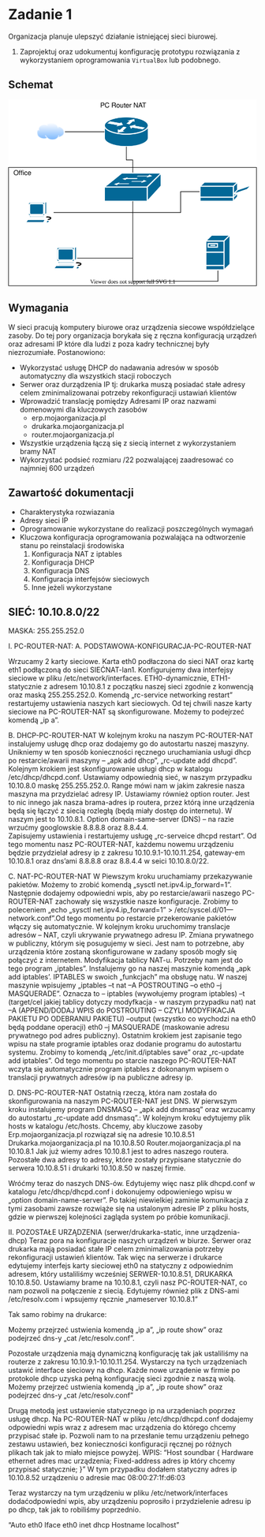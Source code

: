 # Zadanie 1

Organizacja planuje ulepszyć działanie istniejącej sieci biurowej.

1. Zaprojektuj oraz udokumentuj konfigurację prototypu rozwiązania z wykorzystaniem oprogramowania ``VirtualBox`` lub podobnego. 

## Schemat

![zadanie 1](office.svg)

## Wymagania

W sieci pracują komputery biurowe oraz urządzenia siecowe współdzielące zasoby. Do tej pory organizacja borykała się z ręczna konfiguracją urządzeń oraz adresami IP które dla ludzi z poza kadry technicznej były niezrozumiałe. Postanowiono:

* Wykorzystać usługę DHCP do nadawania adresów w sposób automatyczny dla wszystkich stacji roboczych
* Serwer oraz durządzenia IP tj: drukarka muszą posiadać stałe adresy celem zminimalizowanai potrzeby rekonfiguracji ustawiań klientów
* Wprowadzić translację pomiędzy Adresami IP oraz nazwami domenowymi dla kluczowych zasobów
   - erp.mojaorganizacja.pl
   - drukarka.mojaorganizacja.pl
   - router.mojaorganizacja.pl
* Wszystkie urządzenia łączą się z siecią internet z wykorzystaniem bramy NAT
* Wykorzystać podsieć rozmiaru /22 pozwalającej zaadresować co najmniej 600 urządzeń

## Zawartość dokumentacji

 * Charakterystyka rozwiazania 
 * Adresy sieci IP
 * Oprogramowanie wykorzystane do realizacji poszczególnych wymagań
 * Kluczowa konfiguracja oprogramowania pozwalająca na odtworzenie stanu po reinstalacji środowiska
    1. Konfiguracja NAT z iptables 
    2. Konfiguracja DHCP
    3. Konfiguracja DNS
    4. Konfiguracja interfejsów sieciowych
    5. Inne jeżeli wykorzystane
    
## SIEĆ: 10.10.8.0/22
MASKA: 255.255.252.0

I.	PC-ROUTER-NAT:
A.	PODSTAWOWA-KONFIGURACJA-PC-ROUTER-NAT

Wrzucamy 2 karty sieciowe.
Karta eth0 podłaczona do sieci NAT oraz kartę eth1 podłączoną do sieci SIEĆNAT-lan1.
Konfigurujemy dwa interfejsy sieciowe w pliku /etc/network/interfaces. ETH0-dynamicznie, ETH1-statycznie z adresem 10.10.8.1 z początku naszej sieci zgodnie z konwencją oraz maską 255.255.252.0. 
Komendą „rc-service networking restart” restartujemy ustawienia naszych kart sieciowych. 
Od tej chwili nasze karty sieciowe na PC-ROUTER-NAT są skonfigurowane. Możemy to podejrzeć komendą „ip a”. 

B.	DHCP-PC-ROUTER-NAT
W kolejnym kroku na naszym PC-ROUTER-NAT instalujemy usługę dhcp oraz dodajemy go do autostartu naszej maszyny. Unikniemy w ten sposób konieczności ręcznego uruchamiania usługi dhcp po restarcie/awarii maszyny – „apk add dhcp”, „rc-update add dhcpd”. 
Kolejnym krokiem jest skonfigurowanie usługi dhcp w katalogu /etc/dhcp/dhcpd.conf.
Ustawiamy odpowiednią sieć, w naszym przypadku 10.10.8.0 maskę 255.255.252.0. Range mówi nam w jakim zakresie nasza maszyna ma przydzielać adresy IP. Ustawiamy również option router. Jest to nic innego jak nasza brama-adres ip routera, przez którą inne urządzenia będą się łączyć z siecią rozległą (będą miały dostęp do internetu). W naszym jest to 10.10.8.1. Option domain-same-server (DNS) – na razie wrzućmy googlowskie 8.8.8.8 oraz 8.8.4.4.  
Zapisujemy ustawienia i restartujemy usługę „rc-serveice dhcpd restart”.
Od tego momentu nasz PC-ROUTER-NAT, każdemu nowemu urządzeniu będzie przydzielał adresy ip z zakresu 10.10.9.1-10.10.11.254, gateway-em 10.10.8.1 oraz dns’ami 8.8.8.8 oraz 8.8.4.4 w seici 10.10.8.0/22.

C.	NAT-PC-ROUTER-NAT
W Piewszym kroku uruchamiamy przekazywanie pakietów. Możemy to zrobić komendą „sysctl net.ipv4.ip_forward=1”. Następnie dodajemy odpowiedni wpis, aby po restarcie/awarii naszego PC-ROUTER-NAT zachowały się wszystkie nasze konfiguracje.  Zrobimy to poleceniem „echo „sysctl net.ipv4.ip_forward=1” > /etc/syscel.d/01—network.conf”.Od tego momentu po restarcie przekerowanie pakietów włączy się automatycznie.
W kolejnym kroku uruchomimy translacje adresów – NAT, czyli ukrywanie prywatnego adresu IP. Zmiana prywatnego w publiczny, którym się posugujemy w sieci. Jest nam to potrzebne, aby urządzenia które zostaną skonfigurowane w zadany sposób mogły się połączyć z internetem. 
Modyfikacja tablicy NAT-u.
Potrzeby nam jest do tego program „iptables”. Instalujemy go na naszej maszynie komendą „apk add iptables’.
IPTABLES w swoich „funkcjach” ma obsługę natu. 
W naszej maszynie wpisujemy „iptables –t nat –A POSTROUTING –o eth0 –j MASQUERADE”. Oznacza to – iptables (wywołujemy program iptables) –t (target/cel jakiej tablicy dotyczy modyfkacja - w naszym przypadku nat) nat –A (APPEND/DODAJ WPIS do POSTROUTING – CZYLI MODYFIKACJA PAKIETU PO ODEBRANIU PAKIETU) –output (wszystko co wychodzi na eth0 będą poddane operacji) eth0 –j MASQUERADE (maskowanie adresu prywatnego pod adres publiczny).
Ostatnim krokiem jest zapisanie tego wpisu na stałe programie iptables oraz dodanie programu do autostartu systemu. Zrobimy to komendą „/etc/init.d/iptables save” oraz  „rc-update add iptables”. 
Od tego momentu po starcie naszego PC-ROUTER-NAT wczyta się automatycznie program iptables z dokonanym wpisem o translacji prywatnych adresów ip na publiczne adresy ip.

D.	DNS-PC-ROUTER-NAT
Ostatnią rzeczą, która nam została do skonfigurowania na naszym PC-ROUTER-NAT jest DNS.
W pierwszym kroku instalujemy program DNSMASQ – „apk add dnsmasq” oraz wrzucamy do autostartu „rc-update add dnsmasq”.: 
W kolejnym kroku edytujemy plik hosts w katalogu /etc/hosts. Chcemy, aby kluczowe zasoby 
Erp.mojaorganizacja.pl rozwiązał się na adresie 10.10.8.51
Drukarka.mojaorganizacja.pl na 10.10.8.50
Router.mojaorganizacja.pl na 10.10.8.1
Jak już wiemy adres 10.10.8.1 jest to adres naszego routera. Pozostałe dwa adresy to adresy, które zostały przypisane statycznie do serwera 10.10.8.51 i drukarki 10.10.8.50 w naszej firmie. 

Wróćmy teraz do naszych DNS-ów. Edytujemy więc nasz plik dhcpd.conf w katalogu /etc/dhcp/dhcpd.conf i dokonujemy odpowieniego wpisu w „option domain-name-server”. Po takiej niewielkiej zaminie komunikacja z tymi zasobami zawsze rozwiąże się na ustalonym adresie IP z pliku hosts, gdzie w pierwszej kolejności zagląda system po próbie komunikacji. 


II.	POZOSTAŁE URZĄDZENIA (serwer/drukarka-static, inne urządzenia-dhcp)
Teraz pora na konfiguracje naszych urządzeń w biurze. Serwer oraz drukarka mają posiadać stałe IP celem zminimalizowania potrzeby rekonfiguracji ustawień klientów. Tak więc na serwerze i drukarce edytujemy interfejs karty sieciowej eth0 na statyczny z odpowiednim adresem, który ustaliliśmy wcześniej SERWER-10.10.8.51, DRUKARKA 10.10.8.50. Ustawiamy brame na 10.10.8.1, czyli nasz PC-ROUTER-NAT, co nam pozwoli na połączenie z siecią. Edytujemy również plik z DNS-ami /etc/resolv.com i wpsujemy ręcznie „nameserver 10.10.8.1” 

 
Tak samo robimy na drukarce: 

 
Możemy przejrzeć ustwienia komendą „ip a”, „ip route show” oraz podejrzeć dns-y „cat /etc/resolv.conf”. 

 
Pozostałe urządzenia mają dynamiczną konfigurację tak jak ustaliliśmy na routerze z zakresu 10.10.9.1-10.10.11.254. Wystarczy na tych urządzeniach ustawić interface sieciowy na dhcp. 
Każde nowe urządenie w firmie po protokole dhcp uzyska pełną konfigurację sieci zgodnie z naszą wolą. Możemy przejrzeć ustwienia komendą „ip a”, „ip route show” oraz podejrzeć dns-y „cat /etc/resolv.conf” 

Drugą metodą jest ustawienie statycznego ip na urządeniach poprzez usługę dhcp. Na PC-ROUTER-NAT w pliku /etc/dhcp/dhcpd.conf dodajemy odpowiedni wpis wraz z adresem mac urządzenia do którego chcemy przypisać stałe ip. Pozwoli nam to na przesłanie temu urządzeniu pełnego zestawu ustawień, bez konieczności konfiguracji ręcznej po różnych plikach tak jak to miało miejsce powyżej.
WPIS: 
“Host soundbar {
Hardware ethernet adres mac urządzenia;
Fixed-address adres ip który chcemy przypisać statycznie;
}”
W tym przypadku dodałem statyczny adres ip 10.10.8.52 urządzeniu o adresie mac 08:00:27:1f:d6:03 

Teraz wystarczy na tym urządzeniu w pliku /etc/network/interfaces dodaćodpowiedni wpis, aby urządzeniu poprosiło i przydzielenie adresu ip po dhcp, tak jak to robiliśmy poprzednio.

“Auto eth0
Iface eth0 inet dhcp
Hostname localhost”




